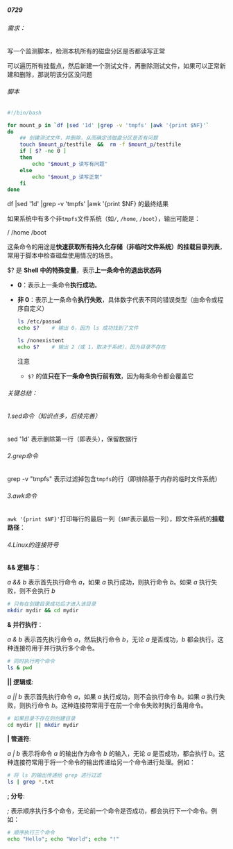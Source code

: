 ##### 0729

###### 需求：

写一个监测脚本，检测本机所有的磁盘分区是否都读写正常

可以遍历所有挂载点，然后新建一个测试文件，再删除测试文件，如果可以正常新建和删除，那说明该分区没问题

###### 脚本

```bash
#!/bin/bash

for mount_p in `df |sed '1d' |grep -v 'tmpfs' |awk '{print $NF}'`
do
    ## 创建测试文件，并删除，从而确定该磁盘分区是否有问题
    touch $mount_p/testfile  &&  rm -f $mount_p/testfile
    if [ $? -ne 0 ]
    then
        echo "$mount_p 读写有问题"
    else
        echo "$mount_p 读写正常"
    fi
done
```

 df |sed '1d' |grep -v 'tmpfs' |awk '{print $NF} 的最终结果

如果系统中有多个非`tmpfs`文件系统（如`/`, `/home`, `/boot`），输出可能是：

/
/home
/boot

这条命令的用途是**快速获取所有持久化存储（非临时文件系统）的挂载目录列表**，常用于脚本中检查磁盘使用情况的场景。

$? 是 **Shell 中的特殊变量**，表示**上一条命令的退出状态码**

- **0**：表示上一条命令**执行成功**。

- **非 0**：表示上一条命令**执行失败**，具体数字代表不同的错误类型（由命令或程序自定义）

  ```bash
  ls /etc/passwd
  echo $?    # 输出 0，因为 ls 成功找到了文件
  
  ls /nonexistent
  echo $?    # 输出 2（或 1，取决于系统），因为目录不存在
  ```

  注意

  - `$?` 的值**只在下一条命令执行前有效**，因为每条命令都会覆盖它









###### 关键总结：

###### 1.sed命令（知识点多，后续完善）

sed '1d' 表示删除第一行（即表头），保留数据行



###### 2.grep命令

grep -v "tmpfs" 表示过滤掉包含`tmpfs`的行（即排除基于内存的临时文件系统）





###### 3.awk命令

`awk '{print $NF}'`打印每行的最后一列（`$NF`表示最后一列），即文件系统的**挂载路径**：





###### 4.Linux的连接符号

**&& 逻辑与**：

*a && b* 表示首先执行命令 *a*，如果 *a* 执行成功，则执行命令 *b*。如果 *a* 执行失败，则不会执行 *b*

```bash
# 只有在创建目录成功后才进入该目录
mkdir mydir && cd mydir
```



**& 并行执行**：

*a & b* 表示首先执行命令 *a*，然后执行命令 *b*，无论 *a* 是否成功，*b* 都会执行。这种连接符用于并行执行多个命令。

```bash
# 同时执行两个命令
ls & pwd
```



**|| 逻辑或**:

*a || b* 表示首先执行命令 *a*，如果 *a* 执行成功，则不会执行命令 *b*。如果 *a* 执行失败，则执行命令 *b*。这种连接符常用于在前一个命令失败时执行备用命令。

```bash
# 如果目录不存在则创建目录
cd mydir || mkdir mydir
```

**| 管道符**:

*a | b* 表示将命令 *a* 的输出作为命令 *b* 的输入，无论 *a* 是否成功，都会执行 *b*。这种连接符常用于将一个命令的输出传递给另一个命令进行处理。例如：

```bash
# 将 ls 的输出传递给 grep 进行过滤
ls | grep *.txt
```

**; 分号**:

*;* 表示顺序执行多个命令，无论前一个命令是否成功，都会执行下一个命令。例如：

```bash
# 顺序执行三个命令
echo "Hello"; echo "World"; echo "!"
```

